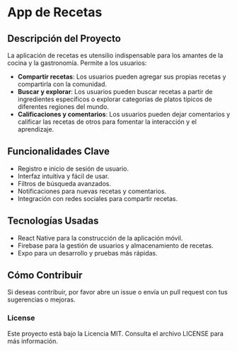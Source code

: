 # App de Recetas

## Descripción del Proyecto
La aplicación de recetas es utensilio indispensable para los amantes de la cocina y la gastronomía. Permite a los usuarios:

- **Compartir recetas**: Los usuarios pueden agregar sus propias recetas y compartirla con la comunidad.
- **Buscar y explorar**: Los usuarios pueden buscar recetas a partir de ingredientes específicos o explorar categorías de platos típicos de diferentes regiones del mundo.
- **Calificaciones y comentarios**: Los usuarios pueden dejar comentarios y calificar las recetas de otros para fomentar la interacción y el aprendizaje.

## Funcionalidades Clave
- Registro e inicio de sesión de usuario.
- Interfaz intuitiva y fácil de usar.
- Filtros de búsqueda avanzados.
- Notificaciones para nuevas recetas y comentarios.
- Integración con redes sociales para compartir recetas.

## Tecnologías Usadas
- React Native para la construcción de la aplicación móvil.
- Firebase para la gestión de usuarios y almacenamiento de recetas.
- Expo para un desarrollo y pruebas más rápidas.

## Cómo Contribuir
Si deseas contribuir, por favor abre un issue o envía un pull request con tus sugerencias o mejoras.

### License
Este proyecto está bajo la Licencia MIT. Consulta el archivo LICENSE para más información.
